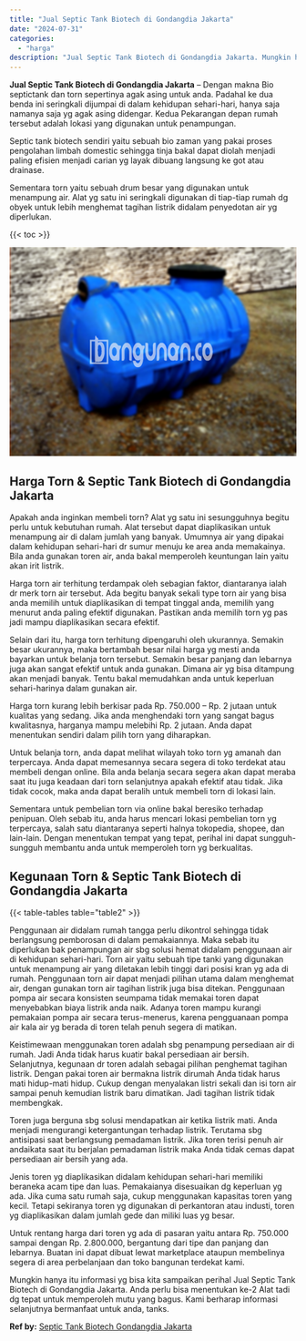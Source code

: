 ```yaml
---
title: "Jual Septic Tank Biotech di Gondangdia Jakarta"
date: "2024-07-31"
categories: 
  - "harga"
description: "Jual Septic Tank Biotech di Gondangdia Jakarta. Mungkin hanya itu informasi yg bisa kita sampaikan perihal Jual Septic Tank Biotech di Gondangdia Jakarta. An..."
---
```


**Jual Septic Tank Biotech di Gondangdia Jakarta** – Dengan makna Bio septictank dan torn sepertinya agak asing untuk anda. Padahal ke dua benda ini seringkali dijumpai di dalam kehidupan sehari-hari, hanya saja namanya saja yg agak asing didengar. Kedua Pekarangan depan rumah tersebut adalah lokasi yang digunakan untuk penampungan.

Septic tank biotech sendiri yaitu sebuah bio zaman yang pakai proses pengolahan limbah domestic sehingga tinja bakal dapat diolah menjadi paling efisien menjadi carian yg layak dibuang langsung ke got atau drainase.

Sementara torn yaitu sebuah drum besar yang digunakan untuk menampung air. Alat yg satu ini seringkali digunakan di tiap-tiap rumah dg obyek untuk lebih menghemat tagihan listrik didalam penyedotan air yg diperlukan.

{{< toc >}}

![Jual Septic Tank Biotech di Gondangdia Jakarta](/images/jual-bio-septictank-08.png)

## Harga Torn & Septic Tank Biotech di Gondangdia Jakarta

Apakah anda inginkan membeli torn? Alat yg satu ini sesungguhnya begitu perlu untuk kebutuhan rumah. Alat tersebut dapat diaplikasikan untuk menampung air di dalam jumlah yang banyak. Umumnya air yang dipakai dalam kehidupan sehari-hari dr sumur menuju ke area anda memakainya. Bila anda gunakan toren air, anda bakal memperoleh keuntungan lain yaitu akan irit listrik.

Harga torn air terhitung terdampak oleh sebagian faktor, diantaranya ialah dr merk torn air tersebut. Ada begitu banyak sekali type torn air yang bisa anda memilih untuk diaplikasikan di tempat tinggal anda, memilih yang menurut anda paling efektif digunakan. Pastikan anda memilih torn yg pas jadi mampu diaplikasikan secara efektif.

Selain dari itu, harga torn terhitung dipengaruhi oleh ukurannya. Semakin besar ukurannya, maka bertambah besar nilai harga yg mesti anda bayarkan untuk belanja torn tersebut. Semakin besar panjang dan lebarnya juga akan sangat efektif untuk anda gunakan. Dimana air yg bisa ditampung akan menjadi banyak. Tentu bakal memudahkan anda untuk keperluan sehari-harinya dalam gunakan air.

Harga torn kurang lebih berkisar pada Rp. 750.000 – Rp. 2 jutaan untuk kualitas yang sedang. Jika anda menghendaki torn yang sangat bagus kwalitasnya, harganya mampu melebihi Rp. 2 jutaan. Anda dapat menentukan sendiri dalam pilih torn yang diharapkan.

Untuk belanja torn, anda dapat melihat wilayah toko torn yg amanah dan terpercaya. Anda dapat memesannya secara segera di toko terdekat atau membeli dengan online. Bila anda belanja secara segera akan dapat meraba saat itu juga keadaan dari torn selanjutnya apakah efektif atau tidak. Jika tidak cocok, maka anda dapat beralih untuk membeli torn di lokasi lain.

Sementara untuk pembelian torn via online bakal beresiko terhadap penipuan. Oleh sebab itu, anda harus mencari lokasi pembelian torn yg terpercaya, salah satu diantaranya seperti halnya tokopedia, shopee, dan lain-lain. Dengan menentukan tempat yang tepat, perihal ini dapat sungguh-sungguh membantu anda untuk memperoleh torn yg berkualitas.

## Kegunaan Torn & Septic Tank Biotech di Gondangdia Jakarta

{{< table-tables table="table2" >}}

Penggunaan air didalam rumah tangga perlu dikontrol sehingga tidak berlangsung pemborosan di dalam pemakaiannya. Maka sebab itu diperlukan bak penampungan air sbg solusi hemat didalam penggunaan air di kehidupan sehari-hari. Torn air yaitu sebuah tipe tanki yang digunakan untuk menampung air yang diletakan lebih tinggi dari posisi kran yg ada di rumah. Penggunaan torn air dapat menjadi pilihan utama dalam menghemat air, dengan gunakan torn air tagihan listrik juga bisa ditekan. Penggunaan pompa air secara konsisten seumpama tidak memakai toren dapat menyebabkan biaya listrik anda naik. Adanya toren mampu kurangi pemakaian pompa air secara terus-menerus, karena pengguanaan pompa air kala air yg berada di toren telah penuh segera di matikan.

Keistimewaan menggunakan toren adalah sbg penampung persediaan air di rumah. Jadi Anda tidak harus kuatir bakal persediaan air bersih. Selanjutnya, kegunaan dr toren adalah sebagai pilihan penghemat tagihan listrik. Dengan pakai toren air bermakna listrik dirumah Anda tidak harus mati hidup-mati hidup. Cukup dengan menyalakan listri sekali dan isi torn air sampai penuh kemudian listrik baru dimatikan. Jadi tagihan listrik tidak membengkak.

Toren juga berguna sbg solusi mendapatkan air ketika listrik mati. Anda menjadi mengurangi ketergantungan terhadap listrik. Terutama sbg antisipasi saat berlangsung pemadaman listrik. Jika toren terisi penuh air andaikata saat itu berjalan pemadaman listrik maka Anda tidak cemas dapat persediaan air bersih yang ada.

Jenis toren yg diaplikasikan didalam kehidupan sehari-hari memiliki beraneka acam tipe dan luas. Pemakaianya disesuaikan dg keperluan yg ada. Jika cuma satu rumah saja, cukup menggunakan kapasitas toren yang kecil. Tetapi sekiranya toren yg digunakan di perkantoran atau industi, toren yg diaplikasikan dalam jumlah gede dan miliki luas yg besar.

Untuk rentang harga dari toren yg ada di pasaran yaitu antara Rp. 750.000 sampai dengan Rp. 2.800.000, bergantung dari tipe dan panjang dan lebarnya. Buatan ini dapat dibuat lewat marketplace ataupun membelinya segera di area perbelanjaan dan toko bangunan terdekat kami.

Mungkin hanya itu informasi yg bisa kita sampaikan perihal Jual Septic Tank Biotech di Gondangdia Jakarta. Anda perlu bisa menentukan ke-2 Alat tadi dg tepat untuk memperoleh mutu yang bagus. Kami berharap informasi selanjutnya bermanfaat untuk anda, tanks.

**Ref by:** [Septic Tank Biotech Gondangdia Jakarta](https://id.wikipedia.org/wiki/Septic)
